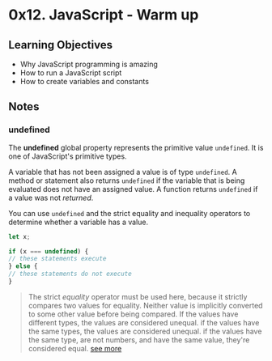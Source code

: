 # 0x12. JavaScript - Warm up

## Learning Objectives
- Why JavaScript programming is amazing
- How to run a JavaScript script
- How to create variables and constants

## Notes

### undefined
The __undefined__ global property represents the primitive value `undefined`.
It is one of JavaScript's primitive types. 

A variable that has not been assigned a value is of type `undefined`. A method
or statement also returns `undefined` if the variable that is being evaluated
does not have an assigned value. A function returns `undefined` if a value was
not _returned_.

You can use `undefined` and the strict equality and inequality operators to
determine whether a variable has a value.

```javascript
let x;

if (x === undefined) {
// these statements execute
} else {
// these statements do not execute
}
```
> The strict _equality_ operator must be used here, because it strictly
> compares two values for equality. Neither value is implicitly converted to
> some other value before being compared. If the values have different types,
> the values are considered unequal. if the values have the same types, the
> values are considered unequal. if the values have the same type, are not
> numbers, and have the same value, they're considered equal. [see more](https://developer.mozilla.org/en-US/docs/Web/JavaScript/Equality_comparisons_and_sameness#strict_equality_using)
